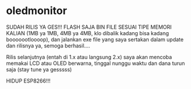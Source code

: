 # oledmonitor
SUDAH RILIS YA GES!!!
FLASH SAJA BIN FILE SESUAI TIPE MEMORI KALIAN (1MB ya 1MB, 4MB ya 4MB, klo dibalik kadang bisa kadang booooootloooop), dan jalankan exe file yang saya sertakan dalam update dan rilisnya ya, semoga berhasil....

Rilis selanjutnya (entah di 1.x atau langsung 2.x) saya akan mencoba memakai LCD atau OLED berwarna, tinggal nunggu waktu dan dana turun saja (stay tune ya gesssss)

HIDUP ESP8266!!!
